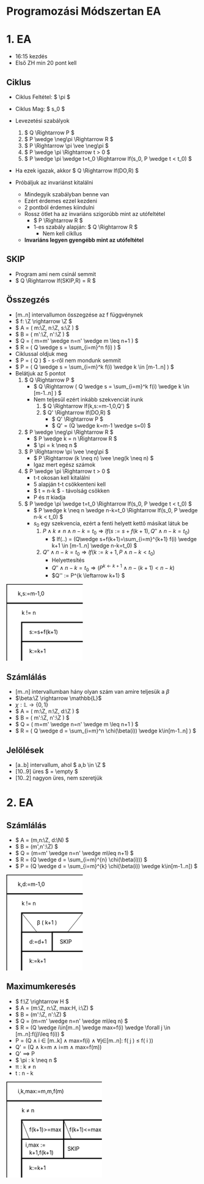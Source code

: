 # Programozási Módszertan EA

# 1. EA 

- 16:15 kezdés
- Első ZH min 20 pont kell

## Ciklus

- Ciklus Feltétel: $ \pi $
- Ciklus Mag: $ s_0 $
- Levezetési szabályok
    1. $ Q \Rightarrow P $
    2. $ P \wedge \neg\pi \Rightarrow R $
    3. $ P \Rightarrow \pi \vee \neg\pi $
    4. $ P \wedge \pi \Rightarrow t > 0 $
    5. $ P \wedge \pi \wedge t=t_0 \Rightarrow lf(s_0, P \wedge t < t_0) $
- Ha ezek igazak, akkor $ Q \Rightarrow lf(DO,R) $

- Próbáljuk az invariánst kitalálni
    - Mindegyik szabályban benne van
    - Ezért érdemes ezzel kezdeni
    - 2 pontból érdemes kiindulni
    - Rossz ötlet ha az invariáns szigorúbb mint az utófeltétel
        - $ P \Rightarrow R $
        - 1-es szabály alapján: $ Q \Rightarrow R $
            - Nem kell cikllus
    - **Invariáns legyen gyengébb mint az utófeltétel**

## SKIP

- Program ami nem csinál semmit
- $ Q \Rightarrow lf(SKIP,R) = R $

## Összegzés

- [m..n] intervallumon összegzése az f függvénynek
- $ f: \Z \rightarrow \Z $
- $ A = ( m:\Z, n:\Z, s:\Z ) $
- $ B = ( m':\Z, n':\Z ) $
- $ Q = ( m=m' \wedge n=n' \wedge m \leq n+1 ) $
- $ R = ( Q \wedge s = \sum_{i=m}^n f(i) ) $
- Ciklussal oldjuk meg
- $ P = ( Q ) $ - s-ről nem mondunk semmit
- $ P = ( Q \wedge s = \sum_{i=m}^k f(i) \wedge k \in [m-1..n] ) $
- Belátjuk az 5 pontot
    1. $ Q \Rightarrow P $
        - $ Q \Rightarrow ( Q \wedge s = \sum_{i=m}^k f(i) \wedge k \in [m-1..n] ) $ 
        - Nem teljesül ezért inkább szekvenciát írunk
            1. $ Q \Rightarrow lf(k,s:=m-1,0,Q') $
            2. $ Q' \Rightarrow lf(DO,R) $
                - $ Q' \Rightarrow P $
                - $ Q' = (Q \wedge k=m-1 \wedge s=0) $
    2. $ P \wedge \neg\pi \Rightarrow R $
        - $ P \wedge k = n \Rightarrow R $
        - $ \pi = k \neq n $
    3. $ P \Rightarrow \pi \vee \neg\pi $
        - $ P \Rightarrow (k \neq n) \vee \neg(k \neq n) $
        - Igaz mert egész számok
    4. $ P \wedge \pi \Rightarrow t > 0 $
        - t-t okosan kell kitalálni
        - 5 alapján t-t csökkenteni kell
        - $ t = n-k $ - távolság csökken
        - P és $\pi$ kiadja
    5. $ P \wedge \pi \wedge t=t_0 \Rightarrow lf(s_0, P \wedge t < t_0) $
        - $ P \wedge k \neq n \wedge n-k=t_0 \Rightarrow lf(s_0, P \wedge n-k < t_0) $
        - $s_0$ egy szekvencia, ezért a fenti helyett kettő másikat látuk be
            1. $P \wedge k \neq n \wedge n-k=t_0 \Rightarrow lf(s:=s+f(k+1), Q'' \wedge n-k=t_0)$
                - $ lf(..) = (Q\wedge s+f(k+1)=\sum_{i=m}^{k+1} f(i) \wedge k+1 \in [m-1..n] \wedge n-k=t_0) $
            2. $Q'' \wedge n-k=t_0 \Rightarrow lf(k:=k+1, P \wedge n-k < t_0)$
                - Helyettesítés
                - $Q'' \wedge n-k=t_0 \Rightarrow (P^{k \leftarrow k+1} \wedge n-(k+1) < n-k)$
                - $Q'' := P^{k \leftarrow k+1} $

<svg width="200" height="200">
    <rect x="0" y="0" width="400" height="100" style="fill:rgb(255,255,255);stroke-width:3;stroke:rgb(0,0,0)" />
    <rect x="0" y="50" width="400" height="400" style="fill:rgb(255,255,255);stroke-width:3;stroke:rgb(0,0,0)" />
    <rect x="40" y="100" width="400" height="400" style="fill:rgb(255,255,255);stroke-width:3;stroke:rgb(0,0,0)" />
    <rect x="40" y="150" width="400" height="400" style="fill:rgb(255,255,255);stroke-width:3;stroke:rgb(0,0,0)" />
    <text x="30" y="30">k,s:=m-1,0</text>
    <text x="40" y="80">k != n</text>
    <text x="60" y="130">s:=s+f(k+1)</text>
    <text x="60" y="180">k:=k+1</text>
</svg>

## Számlálás

- [m..n] intervallumban hány olyan szám van amire teljesük a $\beta$
- $\beta:\Z \rightarrow \mathbb{L}$
- $\chi :\mathbb{L} \rightarrow \{0,1\}$
- $ A = ( m:\Z, n:\Z, d:\Z ) $
- $ B = ( m':\Z, n':\Z ) $
- $ Q = ( m=m' \wedge n=n' \wedge m \leq n+1 ) $
- $ R = ( Q \wedge d = \sum_{i=m}^n \chi(\beta(i)) \wedge k\in[m-1..n] ) $

## Jelölések

- [a..b] intervallum, ahol $ a,b \in \Z $
- [10..9] üres $ = \empty $ 
- [10..2] nagyon üres, nem szeretjük

# 2. EA

## Számlálás

- $ A = (m,n:\Z, d:\N) $
- $ B = (m',n':\Z) $
- $ Q = (m=m' \wedge n=n' \wedge m\leq n+1) $
- $ R = (Q \wedge d = \sum_{i=m}^{n} \chi(\beta(i))) $
- $ P = (Q \wedge d = \sum_{i=m}^{k} \chi(\beta(i)) \wedge k\in[m-1..n]) $

<svg width="200" height="250">
    <rect x="0" y="0" width="400" height="100" style="fill:rgb(255,255,255);stroke-width:3;stroke:rgb(0,0,0)" />
    <rect x="0" y="50" width="400" height="400" style="fill:rgb(255,255,255);stroke-width:3;stroke:rgb(0,0,0)" />
    <rect x="40" y="100" width="400" height="400" style="fill:rgb(255,255,255);stroke-width:3;stroke:rgb(0,0,0)" />
    <rect x="40" y="150" width="400" height="400" style="fill:rgb(255,255,255);stroke-width:3;stroke:rgb(0,0,0)" />
    <rect x="120" y="150" width="400" height="400" style="fill:rgb(255,255,255);stroke-width:3;stroke:rgb(0,0,0)" />
    <line x1="40" y1="100" x2="80" y2="150" stroke="black" />
    <line x1="200" y1="100" x2="160" y2="150" stroke="black" />
    <rect x="40" y="200" width="400" height="400" style="fill:rgb(255,255,255);stroke-width:3;stroke:rgb(0,0,0)" />
    <text x="30" y="30">k,d:=m-1,0</text>
    <text x="40" y="80">k != n</text>
    <text x="80" y="130">β ( k+1 )</text>
    <text x="60" y="180">d:=d+1</text>
    <text x="140" y="180">SKIP</text>
    <text x="60" y="230">k:=k+1</text>
</svg>

## Maximumkeresés

- $ f:\Z \rightarrow H $
- $ A = (m:\Z, n:\Z, max:H, i:\Z) $
- $ B = (m':\Z, n':\Z) $
- $ Q = (m=m' \wedge n=n' \wedge m\leq n) $
- $ R = (Q \wedge i\in[m..n] \wedge max=f(i) \wedge \forall j \in [m..n]:f(j)\leq f(i)) $
- P = (Q ∧ i ∈ [m..k] ∧ max=f(i) ∧ ∀j∈[m..n]: f( j ) ≤ f( i ))
- Q' = (Q ∧ k=m ∧ i=m ∧ max=f(m))
- Q' ⟹ P
- $ \pi : k \neq n $ 
- π : k ≠ n
- t : n - k

<svg width="250" height="250">
    <rect x="0" y="0" width="400" height="100" style="fill:rgb(255,255,255);stroke-width:3;stroke:rgb(0,0,0)" />
    <rect x="0" y="50" width="400" height="400" style="fill:rgb(255,255,255);stroke-width:3;stroke:rgb(0,0,0)" />
    <rect x="40" y="100" width="400" height="400" style="fill:rgb(255,255,255);stroke-width:3;stroke:rgb(0,0,0)" />
    <rect x="150" y="100" width="400" height="400" style="fill:rgb(255,255,255);stroke-width:3;stroke:rgb(0,0,0)" />
    <line x1="40" y1="100" x2="60" y2="150" stroke="black" />
    <line x1="150" y1="100" x2="170" y2="150" stroke="black" />
    <rect x="40" y="150" width="400" height="400" style="fill:rgb(255,255,255);stroke-width:3;stroke:rgb(0,0,0)" />
    <rect x="150" y="150" width="400" height="400" style="fill:rgb(255,255,255);stroke-width:3;stroke:rgb(0,0,0)" />
    <rect x="40" y="200" width="400" height="400" style="fill:rgb(255,255,255);stroke-width:3;stroke:rgb(0,0,0)" />
    <text x="30" y="30">i,k,max:=m,m,f(m)</text>
    <text x="40" y="80">k ≠ n</text>
    <text x="60" y="130">f(k+1)>=max</text>
    <text x="165" y="130">f(k+1)<=max</text>
    <text x="50" y="170">i,max := </text>
    <text x="60" y="190">k+1,f(k+1)</text>
    <text x="160" y="180">SKIP</text>
    <text x="60" y="230">k:=k+1</text>
</svg>
